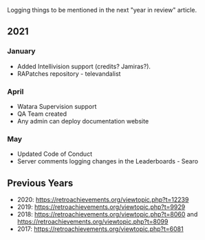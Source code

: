 Logging things to be mentioned in the next "year in review" article.

## 2021

### January

- Added Intellivision support (credits? Jamiras?).
- RAPatches repository - televandalist

### April

- Watara Supervision support
- QA Team created
- Any admin can deploy documentation website

### May

- Updated Code of Conduct
- Server comments logging changes in the Leaderboards - Searo

## Previous Years

- 2020: <https://retroachievements.org/viewtopic.php?t=12239>
- 2019: https://retroachievements.org/viewtopic.php?t=9929
- 2018: https://retroachievements.org/viewtopic.php?t=8060 and https://retroachievements.org/viewtopic.php?t=8099
- 2017: https://retroachievements.org/viewtopic.php?t=6081

